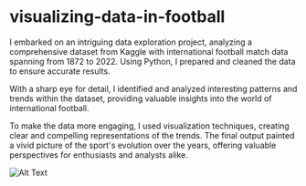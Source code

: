 # visualizing-data-in-football

I embarked on an intriguing data exploration project, analyzing a comprehensive dataset from Kaggle with international football match data spanning from 1872 to 2022. Using Python, I prepared and cleaned the data to ensure accurate results.

With a sharp eye for detail, I identified and analyzed interesting patterns and trends within the dataset, providing valuable insights into the world of international football.

To make the data more engaging, I used visualization techniques, creating clear and compelling representations of the trends. The final output painted a vivid picture of the sport's evolution over the years, offering valuable perspectives for enthusiasts and analysts alike.

![Alt Text](https://images.pexels.com/photos/1884574/pexels-photo-1884574.jpeg?auto=compress&cs=tinysrgb&w=1260&h=750&dpr=1)
